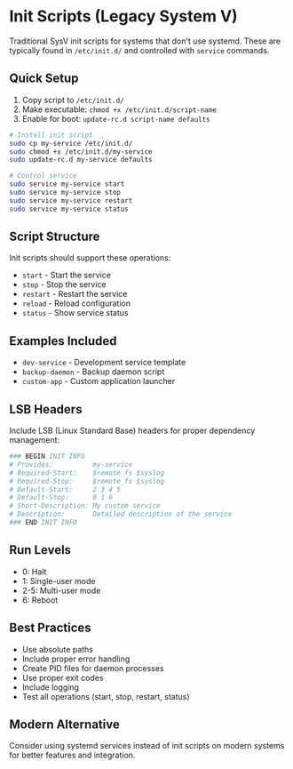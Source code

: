 # Init Scripts (Legacy System V)

Traditional SysV init scripts for systems that don't use systemd. These are typically found in `/etc/init.d/` and controlled with `service` commands.

## Quick Setup

1. Copy script to `/etc/init.d/`
2. Make executable: `chmod +x /etc/init.d/script-name`
3. Enable for boot: `update-rc.d script-name defaults`

```bash
# Install init script
sudo cp my-service /etc/init.d/
sudo chmod +x /etc/init.d/my-service
sudo update-rc.d my-service defaults

# Control service
sudo service my-service start
sudo service my-service stop
sudo service my-service restart
sudo service my-service status
```

## Script Structure

Init scripts should support these operations:
- `start` - Start the service
- `stop` - Stop the service  
- `restart` - Restart the service
- `reload` - Reload configuration
- `status` - Show service status

## Examples Included

- `dev-service` - Development service template
- `backup-daemon` - Backup daemon script
- `custom-app` - Custom application launcher

## LSB Headers

Include LSB (Linux Standard Base) headers for proper dependency management:

```bash
### BEGIN INIT INFO
# Provides:          my-service
# Required-Start:    $remote_fs $syslog
# Required-Stop:     $remote_fs $syslog
# Default-Start:     2 3 4 5
# Default-Stop:      0 1 6
# Short-Description: My custom service
# Description:       Detailed description of the service
### END INIT INFO
```

## Run Levels

- 0: Halt
- 1: Single-user mode
- 2-5: Multi-user mode
- 6: Reboot

## Best Practices

- Use absolute paths
- Include proper error handling
- Create PID files for daemon processes
- Use proper exit codes
- Include logging
- Test all operations (start, stop, restart, status)

## Modern Alternative

Consider using systemd services instead of init scripts on modern systems for better features and integration.
